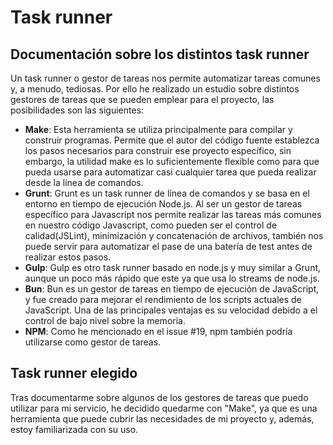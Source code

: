 # Task runner
## Documentación sobre los distintos task runner

Un task runner o gestor de tareas nos permite automatizar tareas comunes y, a menudo, tediosas. Por ello he realizado un estudio sobre distintos gestores de tareas que se pueden emplear para el proyecto, las posibilidades son las siguientes:

* **Make**: Esta herramienta se utiliza principalmente para compilar y construir programas. Permite que el autor del código fuente establezca los pasos necesarios para construir ese proyecto específico, sin embargo, la utilidad make es lo suficientemente flexible como para que pueda usarse para automatizar casi cualquier tarea que pueda realizar desde la línea de comandos. 
* **Grunt**: Grunt es un task runner de línea de comandos y se basa en el entorno en tiempo de ejecución Node.js. Al ser un gestor de tareas específico para Javascript nos permite realizar las tareas más comunes en nuestro código Javascript, como pueden ser el control de calidad(JSLint), minimización y concatenación de archivos, también nos puede servir para automatizar el pase de una batería de test antes de realizar estos pasos.
* **Gulp**: Gulp es otro task runner basado en node.js y muy similar a Grunt, aunque un poco más rápido que este ya que usa lo streams de node.js.
* **Bun**: Bun es un gestor de tareas en tiempo de ejecución de JavaScript, y fue creado para mejorar el rendimiento de los scripts actuales de JavaScript. Una de las principales ventajas es su velocidad debido a el control de bajo nivel sobre la memoria.
* **NPM**:  Como he mencionado en el issue #19, npm también podría utilizarse como gestor de tareas.

## Task runner elegido

Tras documentarme sobre algunos de los gestores de tareas que puedo utilizar para mi servicio, he decidido quedarme con "Make", ya que es una herramienta que puede cubrir las necesidades de mi proyecto y, además, estoy familiarizada con su uso.
